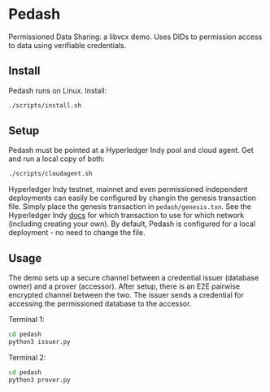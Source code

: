 # Pedash

Permissioned Data Sharing: a libvcx demo. Uses DIDs to permission access to data using verifiable credentials.

## Install

Pedash runs on Linux. Install:

```Bash
./scripts/install.sh
```

## Setup

Pedash must be pointed at a Hyperledger Indy pool and cloud agent. Get and run a local copy of both:

```Bash
./scripts/cloudagent.sh
```

Hyperledger Indy testnet, mainnet and even permissioned independent deployments can easily be configured by changin the genesis transaction file. Simply place the genesis transaction in `pedash/genesis.txn`. See the Hyperledger Indy [docs](https://hyperledger-indy.readthedocs.io/projects/node/en/latest/transactions.html#genesis-transactions) for which transaction to use for which network (including creating your own). By default, Pedash is configured for a local deployment - no need to change the file.

## Usage

The demo sets up a secure channel between a credential issuer (database owner) and a prover (accessor). After setup, there is an E2E pairwise encrypted channel between the two. The issuer sends a credential for accessing the permissioned database to the accessor.

Terminal 1:

```Bash
cd pedash
python3 issuer.py
```

Terminal 2:

```Bash
cd pedash
python3 prover.py
```
